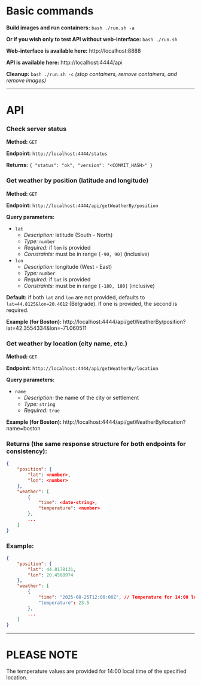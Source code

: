 # Basic commands

**Build images and run containers:** `bash ./run.sh -a`

**Or if you wish only to test API without web-interface:** `bash ./run.sh`

**Web-interface is available here:** http://localhost:8888

**API is available here:** http://localhost:4444/api

**Cleanup:** `bash ./run.sh -c`
*(stop containers, remove containers, and remove images)*

_____
# API

### Check server status

**Method:** `GET`

**Endpoint:** `http://localhost:4444/status`

**Returns:** `{ "status": "ok", "version": "<COMMIT_HASH>" }`

### Get weather by position (latitude and longitude)

**Method:** `GET`

**Endpoint:** `http://localhost:4444/api/getWeatherBy/position`

**Query parameters:**
- `lat`
    - *Description:* latitude (South - North)
    - *Type:* `number`
    - *Required:* if `lon` is provided
    - *Constraints:* must be in range `[-90, 90]` (inclusive)
- `lon`
    - *Description:* longitude (West - East)
    - *Type:* `number`
    - *Required:* if `lat` is provided
    - *Constraints:* must be in range `[-180, 180]` (inclusive)

**Default:** if both `lat` and `lon` are not provided, defaults to `lat=44.8125&lon=20.4612` (Belgrade). If one is provided, the second is required.

**Example (for Boston):**
http://localhost:4444/api/getWeatherBy/position?lat=42.3554334&lon=-71.060511

### Get weather by location (city name, etc.)

**Method:** `GET`

**Endpoint:** `http://localhost:4444/api/getWeatherBy/location`

**Query parameters:**
- `name`
    - *Description:* the name of the city or settlement
    - *Type:* `string`
    - *Required:* `true`

**Example (for Boston):**
http://localhost:4444/api/getWeatherBy/location?name=boston

### Returns (the same response structure for both endpoints for consistency):

```json
{
    "position": {
        "lat": <number>,
        "lon": <number>
    },
    "weather": [
        {
            "time": <date-string>,
            "temperature": <number>
        },
        ...
    ]
}
```

### Example:

```json
{
    "position": {
        "lat": 44.8178131,
        "lon": 20.4568974
    },
    "weather": [
        {
            "time": "2025-08-25T12:00:00Z", // Temperature for 14:00 local time
            "temperature": 23.5
        },
        ...
    ]
}
```

_____________
# PLEASE NOTE

The temperature values are provided for 14:00 local time of the specified location.
